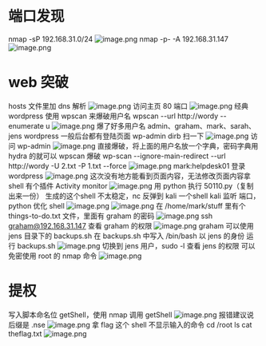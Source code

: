 # 端口发现
nmap -sP 192.168.31.0/24
![image.png](https://cdn.nlark.com/yuque/0/2022/png/23194752/1668314237812-41a5a2ae-2608-4563-ac24-61a61e877966.png#averageHue=%2329323e&clientId=u42955d50-d92b-4&crop=0&crop=0&crop=1&crop=1&from=paste&height=337&id=ubeac31e8&margin=%5Bobject%20Object%5D&name=image.png&originHeight=337&originWidth=1084&originalType=binary&ratio=1&rotation=0&showTitle=false&size=98608&status=done&style=none&taskId=uc68a3676-3d9e-44c7-a490-9496a3fb137&title=&width=1084)
nmap -p- -A 192.168.31.147
![image.png](https://cdn.nlark.com/yuque/0/2022/png/23194752/1668314299736-dce00a7d-b795-41ad-a8bd-bccdb52d6397.png#averageHue=%2328303c&clientId=u42955d50-d92b-4&crop=0&crop=0&crop=1&crop=1&from=paste&height=462&id=u72d18271&margin=%5Bobject%20Object%5D&name=image.png&originHeight=462&originWidth=1254&originalType=binary&ratio=1&rotation=0&showTitle=false&size=127782&status=done&style=none&taskId=u610bdb2e-acbf-4b59-88db-7838631b47b&title=&width=1254)
# web 突破
hosts 文件里加 dns 解析
![image.png](https://cdn.nlark.com/yuque/0/2022/png/23194752/1668314361905-3945eed8-606c-42cb-91bf-4007b6c94e35.png#averageHue=%232a3543&clientId=u42955d50-d92b-4&crop=0&crop=0&crop=1&crop=1&from=paste&height=146&id=uabd42b11&margin=%5Bobject%20Object%5D&name=image.png&originHeight=146&originWidth=568&originalType=binary&ratio=1&rotation=0&showTitle=false&size=27011&status=done&style=none&taskId=ue8f8bdae-f836-415c-b5ec-32de8c4ffdb&title=&width=568)
访问主页 80 端口
![image.png](https://cdn.nlark.com/yuque/0/2022/png/23194752/1668315212756-0a73366b-9465-48c4-9472-3e674d2b23ec.png#averageHue=%23a9a192&clientId=u42955d50-d92b-4&crop=0&crop=0&crop=1&crop=1&from=paste&height=970&id=u2ca400a1&margin=%5Bobject%20Object%5D&name=image.png&originHeight=970&originWidth=1919&originalType=binary&ratio=1&rotation=0&showTitle=false&size=879045&status=done&style=none&taskId=uca443faa-2e3d-4e04-860a-e15530cf32f&title=&width=1919)
经典 wordpress
使用 wpscan 来爆破用户名
wpscan --url http://wordy --enumerate u
![image.png](https://cdn.nlark.com/yuque/0/2022/png/23194752/1668315397245-ce84c23f-521a-4afa-a773-b38180380161.png#averageHue=%232d303a&clientId=u42955d50-d92b-4&crop=0&crop=0&crop=1&crop=1&from=paste&height=434&id=u2deaf831&margin=%5Bobject%20Object%5D&name=image.png&originHeight=434&originWidth=1312&originalType=binary&ratio=1&rotation=0&showTitle=false&size=180298&status=done&style=none&taskId=u4c319d4a-169f-43a4-a17e-1c2140cfe94&title=&width=1312)
爆了好多用户名 admin、graham、mark、sarah、jens
wordpress 一般后台都有登陆页面 wp-admin
dirb 扫一下
![image.png](https://cdn.nlark.com/yuque/0/2022/png/23194752/1668315515430-1485096a-8bfb-47a9-99bb-90b2f23c3110.png#averageHue=%232e323c&clientId=u42955d50-d92b-4&crop=0&crop=0&crop=1&crop=1&from=paste&height=444&id=udcb654c0&margin=%5Bobject%20Object%5D&name=image.png&originHeight=444&originWidth=1083&originalType=binary&ratio=1&rotation=0&showTitle=false&size=202833&status=done&style=none&taskId=uddc957cd-7694-45a4-9931-db8c2c451fe&title=&width=1083)
访问 wp-admin
![image.png](https://cdn.nlark.com/yuque/0/2022/png/23194752/1668315585900-1c28cbf8-5510-4f21-81f7-dacc8a2211aa.png#averageHue=%23d1d1d1&clientId=u42955d50-d92b-4&crop=0&crop=0&crop=1&crop=1&from=paste&height=695&id=ud626203f&margin=%5Bobject%20Object%5D&name=image.png&originHeight=695&originWidth=1580&originalType=binary&ratio=1&rotation=0&showTitle=false&size=71682&status=done&style=none&taskId=u8b15b7d1-5be0-431c-ab3b-0cc8a7bb3d6&title=&width=1580)
直接爆破，将上面的用户名放一个字典，密码字典用 hydra 的就可以
wpscan 爆破 
wp-scan --ignore-main-redirect --url http://wordy -U 2.txt -P 1.txt --force
![image.png](https://cdn.nlark.com/yuque/0/2022/png/23194752/1668316027876-ec11d14b-f7b9-4cb1-bc0e-7b8bafbc9259.png#averageHue=%23282c38&clientId=u42955d50-d92b-4&crop=0&crop=0&crop=1&crop=1&from=paste&height=66&id=ua36c5d48&margin=%5Bobject%20Object%5D&name=image.png&originHeight=66&originWidth=419&originalType=binary&ratio=1&rotation=0&showTitle=false&size=6555&status=done&style=none&taskId=u394e0c6d-eccd-4d8e-80bd-5786ced217b&title=&width=419)
mark:helpdesk01
登录 wordpress
![image.png](https://cdn.nlark.com/yuque/0/2022/png/23194752/1668316124656-fa0a7111-0693-4f65-802c-83b2bdd587d3.png#averageHue=%23e0e0df&clientId=u42955d50-d92b-4&crop=0&crop=0&crop=1&crop=1&from=paste&height=796&id=u6310babf&margin=%5Bobject%20Object%5D&name=image.png&originHeight=796&originWidth=1685&originalType=binary&ratio=1&rotation=0&showTitle=false&size=162836&status=done&style=none&taskId=ub3cdfe58-3978-449b-a83e-0ea86e08a1a&title=&width=1685)
这次没有地方能看到页面内容，无法修改页面内容拿 shell
有个插件 Activity monitor 
![image.png](https://cdn.nlark.com/yuque/0/2022/png/23194752/1668316280043-ff3f9ebe-1153-41d0-a4f2-16e3d5474ef9.png#averageHue=%2330333d&clientId=u42955d50-d92b-4&crop=0&crop=0&crop=1&crop=1&from=paste&height=284&id=u067bc476&margin=%5Bobject%20Object%5D&name=image.png&originHeight=284&originWidth=1255&originalType=binary&ratio=1&rotation=0&showTitle=false&size=87803&status=done&style=none&taskId=u2fdec7a6-120e-4d10-b829-7ab894c0ff8&title=&width=1255)
用 python 执行 50110.py（复制出来一份）
生成的这个shell 不太稳定，nc 反弹到 kali 一个shell
kali 监听 端口，python 优化 shell
![image.png](https://cdn.nlark.com/yuque/0/2022/png/23194752/1668317622143-2de9e04a-f531-43df-8712-d0e1a8832521.png#averageHue=%232c2f39&clientId=uda852f2e-d07c-4&crop=0&crop=0&crop=1&crop=1&from=paste&height=226&id=u2a024267&margin=%5Bobject%20Object%5D&name=image.png&originHeight=226&originWidth=839&originalType=binary&ratio=1&rotation=0&showTitle=false&size=53373&status=done&style=none&taskId=ued1bb26f-56fc-4821-8d7e-1a437f4616d&title=&width=839)
![image.png](https://cdn.nlark.com/yuque/0/2022/png/23194752/1668317550699-f2b460da-5b4d-4dab-9d35-148fa2b2a9f2.png#averageHue=%232e323d&clientId=uda852f2e-d07c-4&crop=0&crop=0&crop=1&crop=1&from=paste&height=181&id=u8350e668&margin=%5Bobject%20Object%5D&name=image.png&originHeight=181&originWidth=705&originalType=binary&ratio=1&rotation=0&showTitle=false&size=53665&status=done&style=none&taskId=u96683fdd-636c-4204-86cd-8d254ad42b6&title=&width=705)
在 /home/mark/stuff 里有个 things-to-do.txt 文件，里面有 graham 的密码
![image.png](https://cdn.nlark.com/yuque/0/2022/png/23194752/1668317721056-122b1657-91a3-43ee-b54b-80cf02c9af07.png#averageHue=%232b2f3a&clientId=uda852f2e-d07c-4&crop=0&crop=0&crop=1&crop=1&from=paste&height=196&id=u8c7ece51&margin=%5Bobject%20Object%5D&name=image.png&originHeight=196&originWidth=765&originalType=binary&ratio=1&rotation=0&showTitle=false&size=53437&status=done&style=none&taskId=ue05f98f0-4a11-4d33-814a-31b364ca49e&title=&width=765)
ssh graham@192.168.31.147
 查看 graham 的权限
![image.png](https://cdn.nlark.com/yuque/0/2022/png/23194752/1668317829511-31ff2b75-ffa4-4d2d-a355-b44628510e7b.png#averageHue=%232d313c&clientId=uda852f2e-d07c-4&crop=0&crop=0&crop=1&crop=1&from=paste&height=411&id=u768885ce&margin=%5Bobject%20Object%5D&name=image.png&originHeight=411&originWidth=1152&originalType=binary&ratio=1&rotation=0&showTitle=false&size=132744&status=done&style=none&taskId=u56dbd52f-1c01-4838-a621-56926f2cf54&title=&width=1152)
graham 可以使用 jens 目录下的 backups.sh
在 backups.sh 中写入 /bin/bash
以 jens 的身份 运行 backups.sh
![image.png](https://cdn.nlark.com/yuque/0/2022/png/23194752/1668318097895-21dff512-983c-48c8-ad97-64152fe322f3.png#averageHue=%232a2e39&clientId=uda852f2e-d07c-4&crop=0&crop=0&crop=1&crop=1&from=paste&height=259&id=ube5379f3&margin=%5Bobject%20Object%5D&name=image.png&originHeight=259&originWidth=838&originalType=binary&ratio=1&rotation=0&showTitle=false&size=72464&status=done&style=none&taskId=u3d9114b3-29ef-4e7d-b171-bed9bfebff2&title=&width=838)
切换到 jens 用户，sudo -l 查看 jens 的权限
可以免密使用 root 的 nmap 命令
![image.png](https://cdn.nlark.com/yuque/0/2022/png/23194752/1668318171262-5948b6e2-a288-4b35-919d-480f9ef04bde.png#averageHue=%232c2f3a&clientId=uda852f2e-d07c-4&crop=0&crop=0&crop=1&crop=1&from=paste&height=139&id=u4df8c392&margin=%5Bobject%20Object%5D&name=image.png&originHeight=139&originWidth=1028&originalType=binary&ratio=1&rotation=0&showTitle=false&size=41064&status=done&style=none&taskId=u99d79831-6f95-4ffd-a167-a70138adc3a&title=&width=1028)
# 提权
写入脚本命名位 getShell，使用 nmap 调用 getShell 
![image.png](https://cdn.nlark.com/yuque/0/2022/png/23194752/1668318311782-4facea93-e1cf-45c8-8292-98627a4b3d34.png#averageHue=%232c313c&clientId=u0854bd5f-9435-4&crop=0&crop=0&crop=1&crop=1&from=paste&height=124&id=u62182f63&margin=%5Bobject%20Object%5D&name=image.png&originHeight=124&originWidth=717&originalType=binary&ratio=1&rotation=0&showTitle=false&size=42298&status=done&style=none&taskId=u94834d47-97c5-42f1-92ae-e0bf7f2d372&title=&width=717)
报错建议说后缀是 .nse
![image.png](https://cdn.nlark.com/yuque/0/2022/png/23194752/1668318745167-76c784e9-e108-4a51-b3ae-29f94f07feb1.png#averageHue=%2327323f&clientId=u0854bd5f-9435-4&crop=0&crop=0&crop=1&crop=1&from=paste&height=140&id=uab735e7c&margin=%5Bobject%20Object%5D&name=image.png&originHeight=140&originWidth=694&originalType=binary&ratio=1&rotation=0&showTitle=false&size=30723&status=done&style=none&taskId=u6ac398e9-c1ff-490c-b8bd-cdea29d10bc&title=&width=694)
拿 flag
这个 shell 不显示输入的命令
cd /root
ls
cat theflag.txt
![image.png](https://cdn.nlark.com/yuque/0/2022/png/23194752/1668318821433-5b87ef10-c7b5-4268-a35b-3a73dfe0c140.png#averageHue=%2327313d&clientId=ucef6bbab-ce10-4&crop=0&crop=0&crop=1&crop=1&from=paste&height=394&id=ufa4d224c&margin=%5Bobject%20Object%5D&name=image.png&originHeight=394&originWidth=868&originalType=binary&ratio=1&rotation=0&showTitle=false&size=63503&status=done&style=none&taskId=ub70731c3-8b15-4deb-a65c-728c21bc6b5&title=&width=868)
